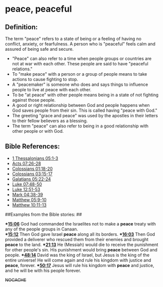 # peace, peaceful #

## Definition: ##

The term "peace" refers to a state of being or a feeling of having no conflict, anxiety, or fearfulness. A person who is "peaceful" feels calm and assured of being safe and secure.

* "Peace" can also refer to a time when people groups or countries are not at war with each other. These people are said to have "peaceful relations."
* To "make peace" with a person or a group of people means to take actions to cause fighting to stop.
* A "peacemaker" is someone who does and says things to influence people to live at peace with each other.
* To be "at peace" with other people means being in a state of not fighting against those people.
* A good or right relationship between God and people happens when God saves people from their sin. This is called having "peace with God."
* The greeting "grace and peace" was used by the apostles in their letters to their fellow believers as a blessing.
* The term "peace" can also refer to being in a good relationship with other people or with God.

## Bible References: ##

* [1 Thessalonians 05:1-3](en/tn/1th/help/05/01)
* [Acts 07:26-28](en/tn/act/help/07/26)
* [Colossians 01:18-20](en/tn/col/help/01/18)
* [Colossians 03:15-17](en/tn/col/help/03/15)
* [Galatians 05:22-24](en/tn/gal/help/05/22)
* [Luke 07:48-50](en/tn/luk/help/07/48)
* [Luke 12:51-53](en/tn/luk/help/12/51)
* [Mark 04:38-39](en/tn/mrk/help/04/38)
* [Matthew 05:9-10](en/tn/mat/help/05/09)
* [Matthew 10:11-13](en/tn/mat/help/10/11)

##Examples from the Bible stories: ##

  __*[15:06](en/tn/obs/help/15/06)__ God had commanded the Israelites not to make a __peace__ treaty with any of the people groups in Canaan.  
  __*[15:12](en/tn/obs/help/15/12)__ Then God gave Israel __peace__ along all its borders. 
  __*[16:03](en/tn/obs/help/16/03)__ Then God provided a deliverer who rescued them from their enemies and brought __peace__ to the land. 
  __*[21:13](en/tn/obs/help/21/13)__ He (Messiah) would die to receive the punishment for other people's sin. His punishment would bring __peace__ between God and people. 
  __*[48:14](en/tn/obs/help/48/14)__ David was the king of Israel, but Jesus is the king of the entire universe! He will come again and rule his kingdom with justice and __peace__, forever.
  __*[50:17](en/tn/obs/help/50/17)__ Jesus will rule his kingdom with __peace__ and justice, and he will be with his people forever. 



~~NOCACHE~~